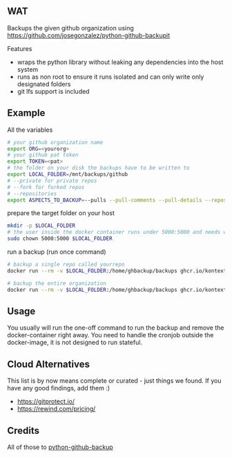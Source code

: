 ## WAT

Backups the given github organization using https://github.com/josegonzalez/python-github-backupit

Features
 - wraps the python library without leaking any dependencies into the host system
 - runs as non root to ensure it runs isolated and can only write only designated folders
 - git lfs support is included

## Example

All the variables
```bash
# your github organization name
export ORG=<yourorg>
# your github pat token
export TOKEN=<pat>
# the folder on your disk the backups have to be written to
export LOCAL_FOLDER=/mnt/backups/github
# --private for private repos
# --fork for forked repos
# --repositories 
export ASPECTS_TO_BACKUP=--pulls --pull-comments --pull-details --repositories  --fork --private
```

prepare the target folder on your host
```bash
mkdir -p $LOCAL_FOLDER
# the user inside the docker container runs under 5000:5000 and needs write permissions on the local folder
sudo chown 5000:5000 $LOCAL_FOLDER
```

run a backup (run once command)
```bash
# backup a single repo called yourrepo
docker run --rm -v $LOCAL_FOLDER:/home/ghbackup/backups ghcr.io/kontextwork/github-backup $ORG --organization -t $TOKEN $ASPECTS_TO_BACKUP --incremental -o /home/ghbackup/backups -R yourrepo

# backup the entire organization
docker run --rm -v $LOCAL_FOLDER:/home/ghbackup/backups ghcr.io/kontextwork/github-backup $ORG --organization -t $TOKEN $ASPECTS_TO_BACKUP --incremental -o /home/ghbackup/backups
```

## Usage

You usually will run the one-off command to run the backup and remove the docker-container right away. You need to 
handle the cronjob outside the docker-image, it is not designed to run stateful.

## Cloud Alternatives

This list is by now means complete or curated - just things we found. If you have any good findings, add them :)

- https://gitprotect.io/
- https://rewind.com/pricing/


## Credits

All of those to [python-github-backup](https://github.com/josegonzalez/python-github-backup)
